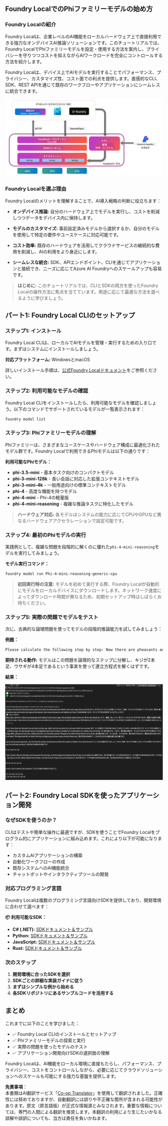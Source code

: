 <!--
CO_OP_TRANSLATOR_METADATA:
{
  "original_hash": "52973a5680a65a810aa80b7036afd31f",
  "translation_date": "2025-06-27T13:35:16+00:00",
  "source_file": "md/01.Introduction/02/07.FoundryLocal.md",
  "language_code": "ja"
}
-->
## Foundry LocalでのPhiファミリーモデルの始め方

### Foundry Localの紹介

Foundry Localは、企業レベルのAI機能をローカルハードウェア上で直接利用できる強力なオンデバイスAI推論ソリューションです。このチュートリアルでは、Foundry LocalでPhiファミリーモデルを設定・使用する方法を案内し、プライバシーを守りつつコストを抑えながらAIワークロードを完全にコントロールする方法を紹介します。

Foundry Localは、デバイス上でAIモデルを実行することでパフォーマンス、プライバシー、カスタマイズ性、コスト面での利点を提供します。直感的なCLI、SDK、REST APIを通じて既存のワークフローやアプリケーションにシームレスに統合できます。


![arch](../../../../../translated_images/foundry-local-arch.8823e321dd8258d7d68815ddb0153503587142ff32e6997041c7cf0c9df24b49.ja.png)

### Foundry Localを選ぶ理由

Foundry Localのメリットを理解することで、AI導入戦略の判断に役立ちます：

- **オンデバイス推論:** 自分のハードウェア上でモデルを実行し、コストを削減しつつデータをデバイス内に保持します。

- **モデルのカスタマイズ:** 事前設定済みモデルから選択するか、自分のモデルを使用して特定の要件やユースケースに対応可能です。

- **コスト効率:** 既存のハードウェアを活用してクラウドサービスの継続的な費用を削減し、AIの利用をより身近にします。

- **シームレスな統合:** SDK、APIエンドポイント、CLIを通じてアプリケーションと接続でき、ニーズに応じてAzure AI Foundryへのスケールアップも容易です。

> **はじめに:** このチュートリアルでは、CLIとSDKの両方を使ったFoundry Localの操作方法に焦点を当てています。用途に応じて最適な方法を選べるように学びましょう。

## パート1: Foundry Local CLIのセットアップ

### ステップ1: インストール

Foundry Local CLIは、ローカルでAIモデルを管理・実行するための入り口です。まずはシステムにインストールしましょう。

**対応プラットフォーム:** WindowsとmacOS

詳しいインストール手順は、[公式Foundry Localドキュメント](https://github.com/microsoft/Foundry-Local/blob/main/README.md)をご参照ください。

### ステップ2: 利用可能なモデルの確認

Foundry Local CLIをインストールしたら、利用可能なモデルを確認しましょう。以下のコマンドでサポートされているモデルが一覧表示されます：


```bash
foundry model list
```

### ステップ3: Phiファミリーモデルの理解

Phiファミリーは、さまざまなユースケースやハードウェア構成に最適化されたモデル群です。Foundry Localで利用できるPhiモデルは以下の通りです：

**利用可能なPhiモデル：** 

- **phi-3.5-mini** - 基本タスク向けのコンパクトモデル
- **phi-3-mini-128k** - 長い会話に対応した拡張コンテキストモデル
- **phi-3-mini-4k** - 一般用途向けの標準コンテキストモデル
- **phi-4** - 高度な機能を持つモデル
- **phi-4-mini** - Phi-4の軽量版
- **phi-4-mini-reasoning** - 複雑な推論タスクに特化したモデル

> **ハードウェア対応:** 各モデルはシステムの能力に応じてCPUやGPUなど異なるハードウェアアクセラレーションで設定可能です。

### ステップ4: 最初のPhiモデルの実行

実践例として、複雑な問題を段階的に解くのに優れた`phi-4-mini-reasoning`モデルを実行してみましょう。


**モデル実行コマンド：**

```bash
foundry model run Phi-4-mini-reasoning-generic-cpu
```

> **初回実行時の注意:** モデルを初めて実行する際、Foundry Localが自動的にモデルをローカルデバイスにダウンロードします。ネットワーク速度によってダウンロード時間が異なるため、初期セットアップ時はしばらくお待ちください。

### ステップ5: 実際の問題でモデルをテスト

次に、古典的な論理問題を使ってモデルの段階的推論能力を試してみましょう：

**例題：**

```txt
Please calculate the following step by step: Now there are pheasants and rabbits in the same cage, there are thirty-five heads on top and ninety-four legs on the bottom, how many pheasants and rabbits are there?
```

**期待される動作:** モデルはこの問題を論理的なステップに分解し、キジが2本足、ウサギが4本足であるという事実を使って連立方程式を解くはずです。

**結果：**

![cli](../../../../../translated_images/cli.862ec6b55c2b5d916093866d4df99190150d4198fd33ab79e586f9d6f5403089.ja.png)

## パート2: Foundry Local SDKを使ったアプリケーション開発

### なぜSDKを使うのか？

CLIはテストや簡単な操作に最適ですが、SDKを使うことでFoundry Localをプログラム的にアプリケーションに組み込めます。これにより以下が可能になります：

- カスタムAIアプリケーションの構築
- 自動化ワークフローの作成
- 既存システムへのAI機能統合
- チャットボットやインタラクティブツールの開発

### 対応プログラミング言語

Foundry Localは複数のプログラミング言語向けSDKを提供しており、開発環境に合わせて選べます：

**📦 利用可能なSDK：**

- **C# (.NET):** [SDKドキュメント＆サンプル](https://github.com/microsoft/Foundry-Local/tree/main/sdk/cs)
- **Python:** [SDKドキュメント＆サンプル](https://github.com/microsoft/Foundry-Local/tree/main/sdk/python)
- **JavaScript:** [SDKドキュメント＆サンプル](https://github.com/microsoft/Foundry-Local/tree/main/sdk/js)
- **Rust:** [SDKドキュメント＆サンプル](https://github.com/microsoft/Foundry-Local/tree/main/sdk/rust)

### 次のステップ

1. **開発環境に合ったSDKを選択**
2. **SDKごとの詳細な実装ガイドに従う**
3. **まずはシンプルな例から始める**
4. **各SDKリポジトリにあるサンプルコードを活用する**

## まとめ

これまでに以下のことを学びました：
- ✅ Foundry Local CLIのインストールとセットアップ
- ✅ Phiファミリーモデルの探索と実行
- ✅ 実際の問題を使ったモデルのテスト
- ✅ アプリケーション開発向けSDKの選択肢の理解

Foundry Localは、AI機能をローカル環境に直接もたらし、パフォーマンス、プライバシー、コストをコントロールしながら、必要に応じてクラウドソリューションへのスケールも可能にする強力な基盤を提供します。

**免責事項**：  
本書類はAI翻訳サービス「[Co-op Translator](https://github.com/Azure/co-op-translator)」を使用して翻訳されました。正確性には努めておりますが、自動翻訳には誤りや不正確な箇所が含まれる可能性があります。原文（原言語版）が正式な情報源とみなされます。重要な情報については、専門の人間による翻訳を推奨します。本翻訳の利用により生じたいかなる誤解や誤訳についても、当方は責任を負いかねます。